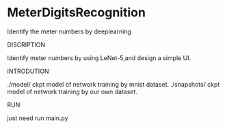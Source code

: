 # MeterDigitsRecognition
Identify the meter numbers by deeplearning

DISCRIPTION

  Identify meter numbers by using LeNet-5,and design a simple UI.
  
INTRODUTION

  ./model/ ckpt model of network training by mnist dataset.
  ./snapshots/ ckpt model of network training by our own dataset.
  
RUN

  just need run main.py
